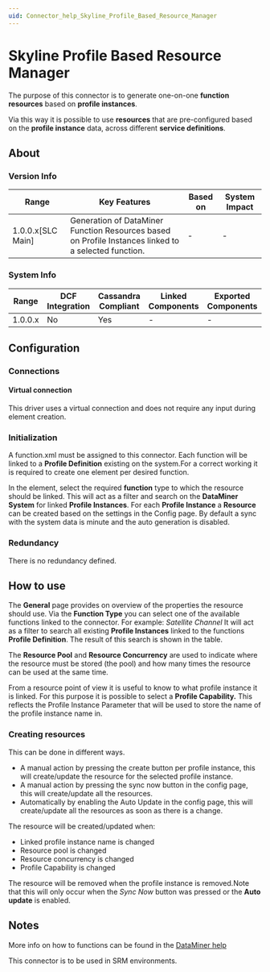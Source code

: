 ```yaml
---
uid: Connector_help_Skyline_Profile_Based_Resource_Manager
---
```


# Skyline Profile Based Resource Manager

The purpose of this connector is to generate one-on-one **function resources** based on **profile instances**.

Via this way it is possible to use **resources** that are pre-configured based on the **profile instance** data, across different **service definitions**.

## About

### Version Info

| **Range**           | **Key Features**                                                                                     | **Based on** | **System Impact** |
|---------------------|------------------------------------------------------------------------------------------------------|--------------|-------------------|
| 1.0.0.x\[SLC Main\] | Generation of DataMiner Function Resources based on Profile Instances linked to a selected function. | \-           | \-                |

### System Info

| **Range** | **DCF Integration** | **Cassandra Compliant** | **Linked Components** | **Exported Components** |
|-----------|---------------------|-------------------------|-----------------------|-------------------------|
| 1.0.0.x   | No                  | Yes                     | \-                    | \-                      |

## Configuration

### Connections

#### Virtual connection

This driver uses a virtual connection and does not require any input during element creation.

### Initialization

A function.xml must be assigned to this connector. Each function will be linked to a **Profile Definition** existing on the system.For a correct working it is required to create one element per desired function.

In the element, select the required **function** type to which the resource should be linked. This will act as a filter and search on the **DataMiner System** for linked **Profile Instances**. For each **Profile Instance** a **Resource** can be created based on the settings in the Config page. By default a sync with the system data is minute and the auto generation is disabled.

### Redundancy

There is no redundancy defined.

## How to use

The **General** page provides on overview of the properties the resource should use. Via the **Function Type** you can select one of the available functions linked to the connector. For example: *Satellite Channel* It will act as a filter to search all existing **Profile Instances** linked to the functions **Profile Definition**. The result of this search is shown in the table.

The **Resource Pool** and **Resource Concurrency** are used to indicate where the resource must be stored (the pool) and how many times the resource can be used at the same time.

From a resource point of view it is useful to know to what profile instance it is linked. For this purpose it is possible to select a **Profile Capability.** This reflects the Profile Instance Parameter that will be used to store the name of the profile instance name in.

### Creating resources

This can be done in different ways.

- A manual action by pressing the create button per profile instance, this will create/update the resource for the selected profile instance.
- A manual action by pressing the sync now button in the config page, this will create/update all the resources.
- Automatically by enabling the Auto Update in the config page, this will create/update all the resources as soon as there is a change.

The resource will be created/updated when:

- Linked profile instance name is changed
- Resource pool is changed
- Resource concurrency is changed
- Profile Capability is changed

The resource will be removed when the profile instance is removed.Note that this will only occur when the *Sync Now* button was pressed or the **Auto update** is enabled.

## Notes

More info on how to functions can be found in the [DataMiner help](https://help.dataminer.services/dataminer/DataMinerUserGuide/part_4/SRM/Functions_XML_files.htm?rhhlterm=functions&rhsyns=%20#XREF_43440_Uploading_a)

This connector is to be used in SRM environments.
